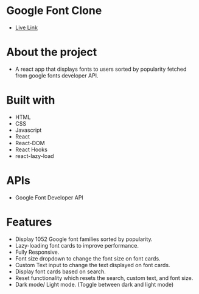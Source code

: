 # Google Font Clone

- [Live Link](https://font-clone.herokuapp.com/)

# About the project

- A react app that displays fonts to users sorted by popularity fetched from google fonts developer API. 

# Built with

- HTML
- CSS
- Javascript
- React
- React-DOM
- React Hooks
- react-lazy-load

# APIs

- Google Font Developer API

# Features
- Display 1052 Google font families sorted by popularity.
- Lazy-loading font cards to improve performance.
- Fully Responsive.
- Font size dropdown to change the font size on font cards.
- Custom Text input to change the text displayed on font cards.
- Display font cards based on search.
- Reset functionality which resets the search, custom text, and font size.
- Dark mode/ Light mode. (Toggle between dark and light mode)



